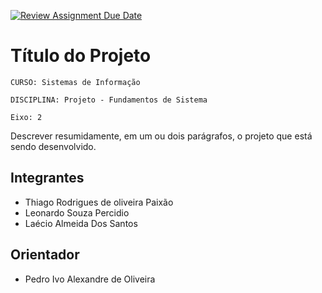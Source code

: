 [![Review Assignment Due Date](https://classroom.github.com/assets/deadline-readme-button-22041afd0340ce965d47ae6ef1cefeee28c7c493a6346c4f15d667ab976d596c.svg)](https://classroom.github.com/a/1D1Ia0cl)
# Título do Projeto

`CURSO: Sistemas de Informação`

`DISCIPLINA: Projeto - Fundamentos de Sistema`

`Eixo: 2`

Descrever resumidamente, em um ou dois parágrafos, o projeto que está sendo desenvolvido.

## Integrantes

* Thiago Rodrigues de oliveira Paixão
* Leonardo Souza Percidio 
* Laécio Almeida Dos Santos


## Orientador

* Pedro Ivo Alexandre de Oliveira


